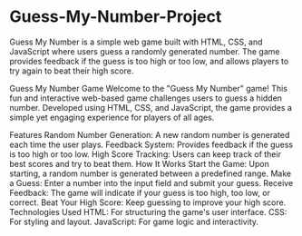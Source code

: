 # Guess-My-Number-Project
Guess My Number is a simple web game built with HTML, CSS, and JavaScript where users guess a randomly generated number. The game provides feedback if the guess is too high or too low, and allows players to try again to beat their high score.

Guess My Number Game
Welcome to the "Guess My Number" game! This fun and interactive web-based game challenges users to guess a hidden number. Developed using HTML, CSS, and JavaScript, the game provides a simple yet engaging experience for players of all ages.

Features
Random Number Generation: A new random number is generated each time the user plays.
Feedback System: Provides feedback if the guess is too high or too low.
High Score Tracking: Users can keep track of their best scores and try to beat them.
How It Works
Start the Game: Upon starting, a random number is generated between a predefined range.
Make a Guess: Enter a number into the input field and submit your guess.
Receive Feedback: The game will indicate if your guess is too high, too low, or correct.
Beat Your High Score: Keep guessing to improve your high score.
Technologies Used
HTML: For structuring the game's user interface.
CSS: For styling and layout.
JavaScript: For game logic and interactivity.
